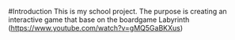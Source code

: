 #Introduction 
This is my school project. The purpose is creating an interactive game that base on the boardgame Labyrinth (https://www.youtube.com/watch?v=gMQ5GaBKXus)

